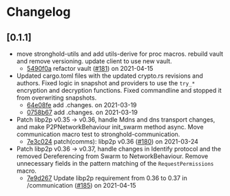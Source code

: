 # Changelog

## \[0.1.1]

- move stronghold-utils and add utils-derive for proc macros.
  rebuild vault and remove versioning.
  update client to use new vault.
  - [5490f0a](https://www.github.com/iotaledger/stronghold.rs/commit/5490f0aaaf58e5322a5569c02669514ec067b02f) refactor vault ([#181](https://www.github.com/iotaledger/stronghold.rs/pull/181)) on 2021-04-15
- Updated cargo.toml files with the updated crypto.rs revisions and authors.
  Fixed logic in snapshot and providers to use the `try_*` encryption and decryption functions.
  Fixed commandline and stopped it from overwriting snapshots.
  - [64e08fe](https://www.github.com/iotaledger/stronghold.rs/commit/64e08fe39454d2191561783d009b155c91db37c1) add .changes. on 2021-03-19
  - [0758b67](https://www.github.com/iotaledger/stronghold.rs/commit/0758b6734a1e22d491345a6b894acea12ab5b1b7) add .changes. on 2021-03-19
- Patch libp2p v0.35 -> v0.36, handle Mdns and dns transport changes, and make P2PNetworkBehaviour init_swarm method async.
  Move communication macro test to stronghold-communication.
  - [7e3c024](https://www.github.com/iotaledger/stronghold.rs/commit/7e3c02412b4d8657e62bc0b14862443d2f1f1f63) patch(comms): libp2p v0.36 ([#180](https://www.github.com/iotaledger/stronghold.rs/pull/180)) on 2021-03-24
- Patch libp2p v0.36 -> v0.37, handle changes in Identify protocol and the removed Dereferencing from Swarm to NetworkBehaviour.
  Remove unnecessary fields in the pattern matching of the `RequestPermissions` macro.
  - [7e9d267](https://www.github.com/iotaledger/stronghold.rs/commit/7e9d267b873563656d8004416678ef0891f239ad) Update libp2p requirement from 0.36 to 0.37 in /communication ([#185](https://www.github.com/iotaledger/stronghold.rs/pull/185)) on 2021-04-15